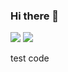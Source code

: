 ### Hi there 👋

<img src="https://img.shields.io/badge/Flask-000000?style=flat-square&logo=flask&logoColor=white"/>
<img src="https://img.shields.io/badge/Python-000000?style=flat-square&logo=flask&logoColor=white"/>

test code